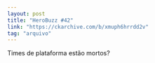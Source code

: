 ```yaml
---
layout: post
title: "HeroBuzz #42"
link: "https://ckarchive.com/b/xmuph6hrrdd2v"
tag: "arquivo"
---
```

Times de plataforma estão mortos?